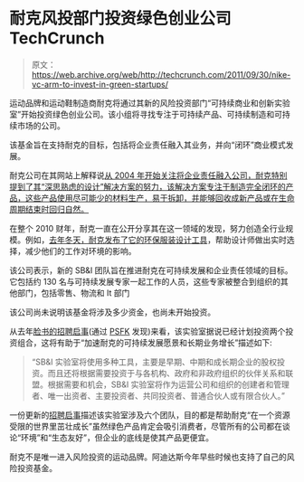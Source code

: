 # 耐克风投部门投资绿色创业公司 TechCrunch

> 原文：<https://web.archive.org/web/http://techcrunch.com/2011/09/30/nike-vc-arm-to-invest-in-green-startups/>

运动品牌和运动鞋制造商耐克将通过其新的风险投资部门“可持续商业和创新实验室”开始投资绿色创业公司。该小组将寻找专注于可持续产品、可持续制造和可持续市场的公司。

该基金旨在支持耐克的目标，包括将企业责任融入其业务，并向“闭环”商业模式发展。

耐克公司在其网站上解释说[从 2004 年开始关注将企业责任融入公司，耐克特别提到了其“深思熟虑的设计”解决方案的努力，该解决方案专注于制造完全闭环的产品，这些产品使用尽可能少的材料生产，易于拆卸，并能够回收成新产品或在生命周期结束时回归自然。](https://web.archive.org/web/20230203055912/http://www.nikebiz.com/crreport/content/strategy/2-1-4-a-new-model-and-shift-to-sustainable-business-and-innovation.php?cat=cr-strategy)

在整个 2010 财年，耐克一直在公开分享其在这一领域的发现，努力创造全行业规模。例如，[去年冬天，耐克发布了它的环保服装设计工具](https://web.archive.org/web/20230203055912/http://www.nikebiz.com/media/pr/2010/11/30_EnvironmentalApparelDesignTool.html)，帮助设计师做出实时选择，减少他们的工作对环境的影响。

该公司表示，新的 SB&I 团队旨在推进耐克在可持续发展和企业责任领域的目标。它包括约 130 名与可持续发展专家一起工作的人员，这些专家被整合到组织的其他部门，包括零售、物流和 It 部门

该公司尚未说明该基金将涉及多少资金，也尚未开始投资。

从去年[脸书的招聘启事](https://web.archive.org/web/20230203055912/http://www.facebook.com/topic.php?uid=123408391003535&topic=171)(通过 [PSFK](https://web.archive.org/web/20230203055912/http://www.psfk.com/2011/09/nikes-venture-capital-fund-to-back-green-startups.html) 发现)来看，该实验室据说已经计划投资两个投资组合，这将有助于“加速耐克的可持续发展愿景和长期业务增长”描述如下:

> “SB&I 实验室将使用多种工具，主要是早期、中期和成长期企业的股权投资。而且还将根据需要投资于与各机构、政府和非政府组织的伙伴关系和联盟。根据需要和机会，SB&I 实验室将作为运营公司和组织的创建者和管理者、唯一出资者、主要投资者、共同投资者、普通合伙人或有限合伙人。”

一份更新的[招聘启事](https://web.archive.org/web/20230203055912/http://www.nikebiz.com/careers/us/taleo.php?view=us_corporate)描述该实验室涉及六个团队，目的都是帮助耐克“在一个资源受限的世界里茁壮成长”虽然绿色产品肯定会吸引消费者，尽管所有的公司都在谈论“环境”和“生态友好”，但企业的底线是使其产品更便宜。

耐克不是唯一进入风险投资的运动品牌。阿迪达斯今年早些时候也支持了自己的风险投资基金。
